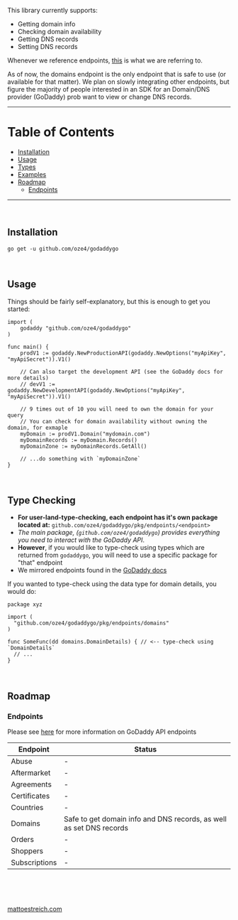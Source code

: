 This library currently supports:

 - Getting domain info
 - Checking domain availability
 - Getting DNS records
 - Setting DNS records

Whenever we reference endpoints, [this](https://developer.godaddy.com/doc) is what we are referring to.

As of now, the domains endpoint is the only endpoint that is safe to use (or available for that matter). We plan on slowly integrating other endpoints, but figure the majority of people interested in an SDK for an Domain/DNS provider (GoDaddy) prob want to view or change DNS records.

---

# Table of Contents

- [Installation](#installation)
- [Usage](#usage)
- [Types](#type-checking)
- [Examples](/examples)
- [Roadmap](#roadmap)
  - [Endpoints](#endpoints)

---

<br />

## Installation

`go get -u github.com/oze4/godaddygo`

<br />

## Usage

Things should be fairly self-explanatory, but this is enough to get you started:

```golang
import (
	godaddy "github.com/oze4/godaddygo"
)

func main() {
	prodV1 := godaddy.NewProductionAPI(godaddy.NewOptions("myApiKey", "myApiSecret")).V1()
	
	// Can also target the development API (see the GoDaddy docs for more details)
	// devV1 := godaddy.NewDevelopmentAPI(godaddy.NewOptions("myApiKey", "myApiSecret")).V1()
	
	// 9 times out of 10 you will need to own the domain for your query
	// You can check for domain availability without owning the domain, for exmaple
	myDomain := prodV1.Domain("mydomain.com")
	myDomainRecords := myDomain.Records()
	myDomainZone := myDomainRecords.GetAll()

	// ...do something with `myDomainZone`
}
```

<br />

## Type Checking

- **For user-land-type-checking, each endpoint has it's own package located at:** `github.com/oze4/godaddygo/pkg/endpoints/<endpoint>`
- _The main package, (`github.com/oze4/godaddygo`) provides everything you need to interact with the GoDaddy API_.
- **However**, if you would like to type-check using types which are returned from `godaddygo`, you will need to use a specific package for "that" endpoint
- We mirrored endpoints found in the [GoDaddy docs](https://developer.godaddy.com/doc)

If you wanted to type-check using the data type for domain details, you would do:

```golang
package xyz

import (
  "github.com/oze4/godaddygo/pkg/endpoints/domains"
)

func SomeFunc(dd domains.DomainDetails) { // <-- type-check using `DomainDetails`
  // ...
}
```

<br />

## Roadmap

### Endpoints

Please see [here](https://developer.godaddy.com/doc) for more information on GoDaddy API endpoints

| Endpoint      | Status          |
| ------------- | --------------- |
| Abuse         | - |
| Aftermarket   | - |
| Agreements    | - |
| Certificates  | - |
| Countries     | - |
| Domains       | Safe to get domain info and DNS records, as well as set DNS records  |
| Orders        | - |
| Shoppers      | - |
| Subscriptions | - |

<br />
<br />
<br />

[mattoestreich.com](https://mattoestreich.com)
